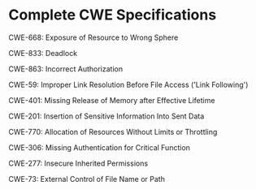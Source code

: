 

# Complete CWE Specifications

CWE-668: Exposure of Resource to Wrong Sphere

CWE-833: Deadlock

CWE-863: Incorrect Authorization

CWE-59: Improper Link Resolution Before File Access ('Link Following')

CWE-401: Missing Release of Memory after Effective Lifetime

CWE-201: Insertion of Sensitive Information Into Sent Data

CWE-770: Allocation of Resources Without Limits or Throttling

CWE-306: Missing Authentication for Critical Function

CWE-277: Insecure Inherited Permissions

CWE-73: External Control of File Name or Path